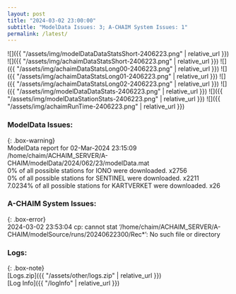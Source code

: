 ```yaml
---
layout: post
title: "2024-03-02 23:00:00"
subtitle: "ModelData Issues: 3; A-CHAIM System Issues: 1"
permalink: /latest/
---
```


![]({{ "/assets/img/modelDataDataStatsShort-2406223.png" | relative_url }})
![]({{ "/assets/img/achaimDataStatsShort-2406223.png" | relative_url }})
![]({{ "/assets/img/achaimDataStatsLong00-2406223.png" | relative_url }})
![]({{ "/assets/img/achaimDataStatsLong01-2406223.png" | relative_url }})
![]({{ "/assets/img/achaimDataStatsLong02-2406223.png" | relative_url }})
![]({{ "/assets/img/modelDataDataStats-2406223.png" | relative_url }})
![]({{ "/assets/img/modelDataStationStats-2406223.png" | relative_url }})
![]({{ "/assets/img/achaimRunTime-2406223.png" | relative_url }})


### ModelData Issues:  
  
{: .box-warning}  
 ModelData report for 02-Mar-2024 23:15:09   
 /home/chaim/ACHAIM_SERVER/A-CHAIM/modelData/2024/062/23/modelData.mat   
 0% of all possible stations for IONO were downloaded. x2756   
 0% of all possible stations for SENTINEL were downloaded. x2211   
 7.0234% of all possible stations for KARTVERKET were downloaded. x26   
  
### A-CHAIM System Issues:  
  
{: .box-error}  
2024-03-02 23:53:04 cp: cannot stat ‘/home/chaim/ACHAIM_SERVER/A-CHAIM/modelSource/runs/20240622300/Rec*’: No such file or directory  

### Logs:  
  
{: .box-note}  
[Logs.zip]({{ "/assets/other/logs.zip" | relative_url }})  
[Log Info]({{ "/logInfo" | relative_url }})  
